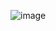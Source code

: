 ![image](https://user-images.githubusercontent.com/28767389/160584344-0117191c-d697-4e6d-9d84-406e0e047fc3.png)

